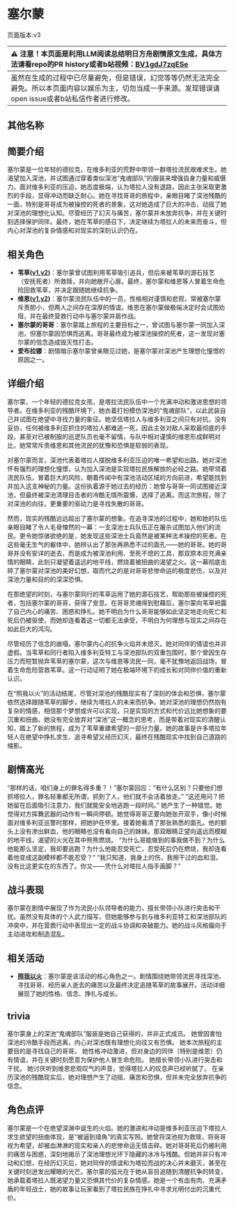 # 塞尔蒙
页面版本:v3
 

| :warning: 注意！本页面是利用LLM阅读总结明日方舟剧情原文生成，具体方法请看repo的PR history或者b站视频：[BV1gdJ7zqESe](https://www.bilibili.com/video/BV1gdJ7zqESe/)         |
|:----------------------------|
| 虽然在生成的过程中已尽量避免，但是错误，幻觉等等仍然无法完全避免。所以本页面内容以娱乐为主，切勿当成一手来源。发现错误请open issue或者b站私信作者进行修改。|



## 其他名称

## 简要介绍
塞尔蒙是一位年轻的德拉克，在维多利亚的荒野中带领一群塔拉流民艰难求生。她渴望加入深池，并试图通过穿着类似深池“鬼魂部队”的服装来增强自身力量和威慑力。面对维多利亚的压迫，她态度极端，认为塔拉人没有退路，因此主张采取更激烈的手段，显得冲动而缺乏耐心。她在寻找哥哥的旅程中，亲眼目睹了深池残酷的一面，特别是哥哥成为被操控的死者的景象，这对她造成了巨大的冲击，动摇了她对深池的理想化认知。尽管经历了幻灭与痛苦，塞尔蒙并未放弃抗争，并在关键时刻选择保护同伴。最终，她在苇草的感召下，决定继续为塔拉人的未来而奋斗，但内心对深池的复杂情感和对现实的深刻认识仍在。
## 相关角色
-   **苇草([v1](../chars/char_261_sddrag.md),[v2](char_261_sddrag.md))**：塞尔蒙曾试图利用苇草吸引追兵，但后来被苇草的源石技艺（安抚死者）所救赎，并向她敞开心扉。最终，塞尔蒙和维恩等人冒着生命危险回救苇草，并决定跟随她继续抗争。
-   **维恩([v1](../chars/extended_char_wei_en.md),[v2](extended_char_wei_en.md))**：塞尔蒙流民队伍中的一员，性格相对谨慎和悲观，常被塞尔蒙斥责胆小，但两人之间存在深厚的情谊。维恩在塞尔蒙做极端决定时会试图劝阻，并在最终营救行动中与塞尔蒙并肩作战。
-   **塞尔蒙的哥哥**：塞尔蒙踏上旅程的主要目标之一，曾试图与塞尔蒙一同加入深池，但塞尔蒙因恐惧而逃离。哥哥最终成为被深池操控的死者，这一发现对塞尔蒙的信念造成毁灭性打击。
-   **爱布拉娜**：剧情暗示塞尔蒙曾亲眼见过她，是塞尔蒙对深池产生理想化憧憬的原因之一。
## 详细介绍
塞尔蒙，一个年轻的德拉克女孩，是塔拉流民队伍中一个充满冲动和激进思想的领导者。在维多利亚的残酷环境下，她衣着打扮模仿深池的“鬼魂部队”，以此武装自己并试图在绝望中寻找力量的象征。她坚信塔拉人与维多利亚之间只有对抗，没有妥协，任何被维多利亚抓住的塔拉人都难逃一死，因此主张对敌人采取最彻底的手段，甚至对已被制服的巡逻队员也毫不留情，与队中相对谨慎的维恩形成鲜明对比，她常常斥责维恩和其他流民的犹豫和恐惧是软弱的表现。

对塞尔蒙而言，深池代表着塔拉人摆脱维多利亚压迫的唯一希望和出路。她对深池怀有强烈的理想化憧憬，认为加入深池是实现塔拉民族解放的必经之路。她带领着流民队伍，冒着巨大的风险，朝着传闻中有深池活动区域的方向前进，希望能找到并加入这支神秘的力量。这份执着源于她过去的经历：她曾与哥哥一同试图接近深池，但最终被深池清理目击者的冷酷无情所震慑，选择了逃离。而这次旅程，除了对深池的向往，更重要的驱动力是寻找失散的哥哥。

然而，现实的残酷远远超出了塞尔蒙的想象。在追寻深池的过程中，她和她的队伍亲眼目睹了令人毛骨悚然的一幕：一支深池士兵队伍正在屠杀试图加入他们的流民。更令她惊骇欲绝的是，她发现这些深池士兵竟然是被某种法术操控的死者。在这些毫无生气的躯体中，她辨认出了那张再熟悉不过的面孔——她的哥哥。她的哥哥并没有安详的逝去，而是成为被深池利用、至死不熄的工具，那双原本应充满亲情的眼睛，此刻只凝望着遥远的地平线，燃烧着被扭曲的渴望之火。这一幕彻底击碎了塞尔蒙对深池的美好幻想，取而代之的是对哥哥悲惨命运的极度悲伤，以及对深池力量和目的的深深恐惧。

在那绝望的时刻，与塞尔蒙同行的苇草运用了她的源石技艺，帮助那些被操控的死者，包括塞尔蒙的哥哥，获得了安息。在哥哥灵魂得到慰藉后，塞尔蒙向苇草袒露了自己内心的痛苦、困惑和挣扎。她不明白为什么哥哥能够如此坚定地走向死亡和死后仍被驱使，而她却连看着这一切都无法承受，不明白为何理想与现实之间存在如此巨大的鸿沟。

尽管经历了信念的崩塌，塞尔蒙内心的抗争火焰并未熄灭。她对同伴的情谊也并非虚假。当苇草和同行者陷入维多利亚特工与深池部队的双重包围时，那个曾因生存压力而短暂抛弃苇草的塞尔蒙，这次与维恩等流民一同，毫不犹豫地返回战场，冒着生命危险营救苇草。这一行动证明了她在极端环境下的成长和对同伴价值的重新认识。

在“照我以火”的活动结尾，尽管对深池的残酷现实有了深刻的体会和恐惧，塞尔蒙依然选择跟随苇草的脚步，继续为塔拉人的未来而抗争。她对深池的理想仍然抱有复杂的情感，相信那个梦想或许可以实现，只是实现的方式和代价远比她想象的要沉重和扭曲。她没有完全放弃对“深池”这一概念的思考，而是带着对现实的清醒认知，踏上了新的旅程，成为了苇草重建希望的一部分力量。她的故事是许多塔拉年轻人在绝望中挣扎求生、追寻希望又经历幻灭，最终在残酷现实中找到自己道路的缩影。
## 剧情高光
“那样的话，咱们身上的罪名得多重？！”塞尔蒙回应：“有什么区别？只要他们想抓塔拉人，罪名轻重都无所谓，抓到了人，他们就不会活着放走。”
“这还用问？把她留在后面吸引注意力，我们就能安全地逃跑一段时间。”
她产生了一种错觉。她觉得对方挥舞武器的动作有一瞬间停顿。她觉得哥哥正要向她张开双手，像小时候面对维多利亚巡警时那样，把她护在怀里。接着她看清了那张熟悉的面孔。他的额头上没有渗出鲜血，他的眼睛也没有看向自己的妹妹。那双眼睛正望向遥远而模糊的地平线，渴望的火光在其中熊熊燃烧。
“为什么哥能做到的事我做不到？为什么他能那么坚定，我却要逃跑？为什么他能忍受死亡，忍受死后仍在燃烧，我却连看着他变成这副模样都不能忍受？”
“我只知道，我身上的伤，我擦干过的血和泪，没有比这更实在的东西了。你又——凭什么对塔拉人指手画脚？”
## 战斗表现
塞尔蒙在剧情中展现了作为流民小队领导者的能力，擅长带领小队进行突击和干扰。虽然没有具体的个人武力描写，但她能够参与到与维多利亚特工和深池部队的冲突中，并在营救行动中表现出一定的战斗协调和突破能力。她的战斗风格偏向于主动进攻和制造混乱。
## 相关活动
-   **[照我以火](../stories/act22side.md)**：塞尔蒙是该活动的核心角色之一。剧情围绕她带领流民寻找深池、寻找哥哥、经历亲人逝去的痛苦以及最终决定追随苇草的故事展开。活动详细展现了她的性格、信念、挣扎与成长。
## trivia
塞尔蒙身上的深池“鬼魂部队”服装是她自己获得的，并非正式成员。
她曾因害怕深池的冷酷手段而逃离，内心对深池既有理想化向往又有恐惧。
她本次旅程的主要目的是寻找自己的哥哥。
她性格冲动激进，但对身边的同伴（特别是维恩）仍有情谊，并在关键时刻愿意为保护他人冒生命危险。
她擅长带领小队进行突击和干扰。
她讨厌听到维恩悲观叹气的声音，觉得塔拉人的叹息声已经听腻了。
在亲历深池的残酷现实后，她对理想产生了动摇、痛苦和恐惧，但并未完全放弃抗争的信念。
## 角色点评
塞尔蒙是一个在绝望深渊中诞生的火焰。她的激进和冲动是维多利亚压迫下塔拉人求生欲望的扭曲体现，是“被逼到墙角”的真实写照。她曾将深池视为救赎，将哥哥视为希望，却被血淋淋的现实和亲人的悲惨命运无情击碎。她对哥哥死后仍被利用的痛苦与困惑，深刻地揭示了深池理想光环下隐藏的冰冷与残酷。但她并非只有冲动和幻想，在经历幻灭后，她对同伴的情谊和为塔拉而战的决心并未磨灭，甚至在关键时刻迸发出耀眼的光芒。塞尔蒙的弧光在于她从盲目追随到清醒抗争的转变，她承载着塔拉人既渴望力量又恐惧其代价的复杂情感。她是一个有血有肉、充满矛盾的年轻战士，她的故事让玩家看到了塔拉民族在挣扎中寻求光明付出的沉重代价。